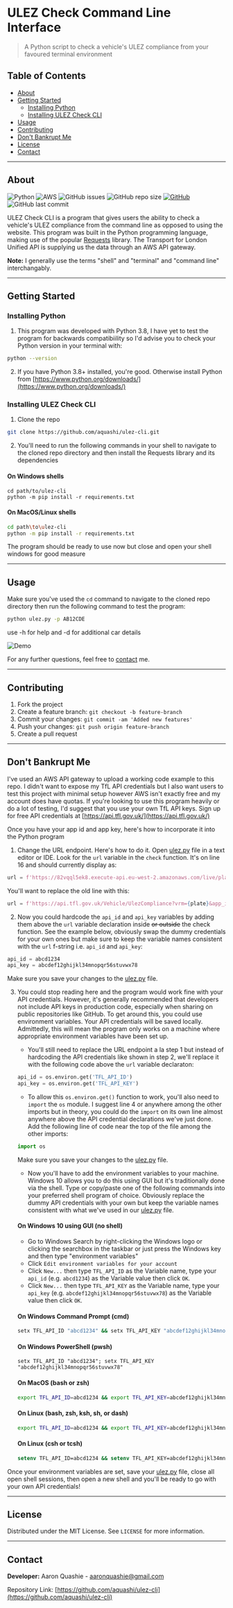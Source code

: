 # ULEZ Check Command Line Interface
> A Python script to check a vehicle's ULEZ compliance from your favoured terminal environment

## Table of Contents

- [About](#about)
- [Getting Started](#getting-started)
    - [Installing Python](#installing-python)
    - [Installing ULEZ Check CLI](#installing-ulez-check-cli)
- [Usage](#usage)
- [Contributing](#contributing)
- [Don't Bankrupt Me](#dont-bankrupt-me)
- [License](#license)
- [Contact](#contact)

---

## About
![Python](https://img.shields.io/badge/-python-blue)
![AWS](https://img.shields.io/badge/-aws-orange)
![GitHub issues](https://img.shields.io/github/issues/aquashi/ulez-cli)
![GitHub repo size](https://img.shields.io/github/repo-size/aquashi/ulez-cli)
[![GitHub](https://img.shields.io/github/license/aquashi/ulez-cli)](LICENSE)
![GitHub last commit](https://img.shields.io/github/last-commit/aquashi/ulez-cli)

ULEZ Check CLI is a program that gives users the ability to check a vehicle's ULEZ compliance from the command line as opposed to using the website. This program was built in the Python programming language, making use of the popular [Requests](https://pypi.org/project/requests/) library. The Transport for London Unified API is supplying us the data through an AWS API gateway.

**Note:** I generally use the terms "shell" and "terminal" and "command line" interchangably.

---

## Getting Started

### Installing Python

1. This program was developed with Python 3.8, I have yet to test the program for backwards compatibiility so I'd advise you to check your Python version in your terminal with: 

```sh
python --version
```

2. If you have Python 3.8+ installed, you're good. Otherwise install Python from [https://www.python.org/downloads/](https://www.python.org/downloads/)

### Installing ULEZ Check CLI

1. Clone the repo

```sh
git clone https://github.com/aquashi/ulez-cli.git
```

2. You'll need to run the following commands in your shell to navigate to the cloned repo directory and then install the Requests library and its dependencies

#### On Windows shells

```pwsh
cd path/to/ulez-cli
python -m pip install -r requirements.txt
```

#### On MacOS/Linux shells

```sh
cd path\to\ulez-cli
python -m pip install -r requirements.txt
```

The program should be ready to use now but close and open your shell windows for good measure

---

## Usage

Make sure you've used the `cd` command to navigate to the cloned repo directory then run the following command to test the program:

```sh
python ulez.py -p AB12CDE
```
use -h for help and -d for additional car details

![Demo](demo/ulez-cli-demo.jpg)

For any further questions, feel free to [contact](#contact) me.

---

## Contributing

1. Fork the project
2. Create a feature branch: `git checkout -b feature-branch`
3. Commit your changes: `git commit -am 'Added new features'`
4. Push your changes: `git push origin feature-branch`
5. Create a pull request

---

## Don't Bankrupt Me

I've used an AWS API gateway to upload a working code example to this repo. I didn't want to expose my TfL API credentials but I also want users to test this project with minimal setup however AWS isn't exactly free and my account does have quotas. If you're looking to use this program heavily or do a lot of testing, I'd suggest that you use your own TfL API keys. Sign up for free API credentials at [https://api.tfl.gov.uk/](https://api.tfl.gov.uk/)

Once you have your app id and app key, here's how to incorporate it into the Python program

1. Change the URL endpoint. Here's how to do it. Open [ulez.py](ulez.py) file in a text editor or IDE. Look for the `url` variable in the `check` function. It's on line 16 and should currently display as:

```python
url = f'https://82vqql5ek8.execute-api.eu-west-2.amazonaws.com/live/plate?vrm={plate}'
```

You'll want to replace the old line with this:

```python
url = f'https://api.tfl.gov.uk/Vehicle/UlezCompliance?vrm={plate}&app_id={api_id}&app_key={api_key}'
```

2. Now you could hardcode the `api_id` and `api_key` variables by adding them above the `url` variable declaration inside ~~or outside~~ the check function. See the example below, obviously swap the dummy credentials for your own ones but make sure to keep the variable names consistent with the `url` f-string i.e. `api_id` and `api_key`:

```python
api_id = abcd1234
api_key = abcdef12ghijkl34mnopqr56stuvwx78
```

Make sure you save your changes to the [ulez.py](ulez.py) file.

3. You could stop reading here and the program would work fine with your API credentials. However, it's generally recommended that developers not include API keys in production code, especially when sharing on public repositories like GitHub. To get around this, you could use environment variables. Your API credentials will be saved locally. Admittedly, this will mean the program only works on a machine where appropriate environment variables have been set up.
    
    - You'll still need to replace the URL endpoint a la step 1 but instead of hardcoding the API credentials like shown in step 2, we'll replace it with the following code above the `url` variable declaraton:

    ```python
    api_id = os.environ.get('TFL_API_ID')
    api_key = os.environ.get('TFL_API_KEY')
    ```

    - To allow this `os.environ.get()` function to work, you'll also need to `import` the `os` module. I suggest line 4 or anywhere among the other imports but in theory, you could do the `import` on its own line almost anywhere above the API credential declarations we've just done. Add the following line of code near the top of the file among the other imports:

    ```python
    import os
    ```

    Make sure you save your changes to the [ulez.py](ulez.py) file.

    - Now you'll have to add the environment variables to your machine. Windows 10 allows you to do this using GUI but it's traditionally done via the shell. Type or copy/paste one of the following commands into your preferred shell program of choice. Obviously replace the dummy API credentials with your own but keep the variable names consistent with what we've used in our [ulez.py](ulez.py) file.

    #### On Windows 10 using GUI (no shell)

    - Go to Windows Search by right-clicking the Windows logo or clicking the searchbox in the taskbar or just press the Windows key and then type "environment variables"
    - Click `Edit environment variables for your account`
    - Click `New...` then type `TFL_API_ID` as the Variable name, type your `api_id` (e.g. `abcd1234`) as the Variable value then click `OK`.
    - Click `New...` then type `TFL_API_KEY` as the Variable name, type your `api_key` (e.g. `abcdef12ghijkl34mnopqr56stuvwx78`) as the Variable value then click `OK`.

    #### On Windows Command Prompt (cmd)

    ```sh
    setx TFL_API_ID "abcd1234" && setx TFL_API_KEY "abcdef12ghijkl34mnopqr56stuvwx78"
    ```

    #### On Windows PowerShell (pwsh)

    ```pwsh
    setx TFL_API_ID "abcd1234"; setx TFL_API_KEY "abcdef12ghijkl34mnopqr56stuvwx78"
    ```

    #### On MacOS (bash or zsh)

    ```sh
    export TFL_API_ID=abcd1234 && export TFL_API_KEY=abcdef12ghijkl34mnopqr56stuvwx78
    ```

    #### On Linux (bash, zsh, ksh, sh, or dash)

    ```sh
    export TFL_API_ID=abcd1234 && export TFL_API_KEY=abcdef12ghijkl34mnopqr56stuvwx78
    ```

    #### On Linux (csh or tcsh)

    ```tcsh
    setenv TFL_API_ID=abcd1234 && setenv TFL_API_KEY=abcdef12ghijkl34mnopqr56stuvwx78
    ```
    
Once your environment variables are set, save your [ulez.py](ulez.py) file, close all open shell sessions, then open a new shell and you'll be ready to go with your own API credentials!

---

## License

Distributed under the MIT License. See `LICENSE` for more information.

---

## Contact

**Developer:** Aaron Quashie - aaronquashie@gmail.com

Repository Link: [https://github.com/aquashi/ulez-cli](https://github.com/aquashi/ulez-cli)